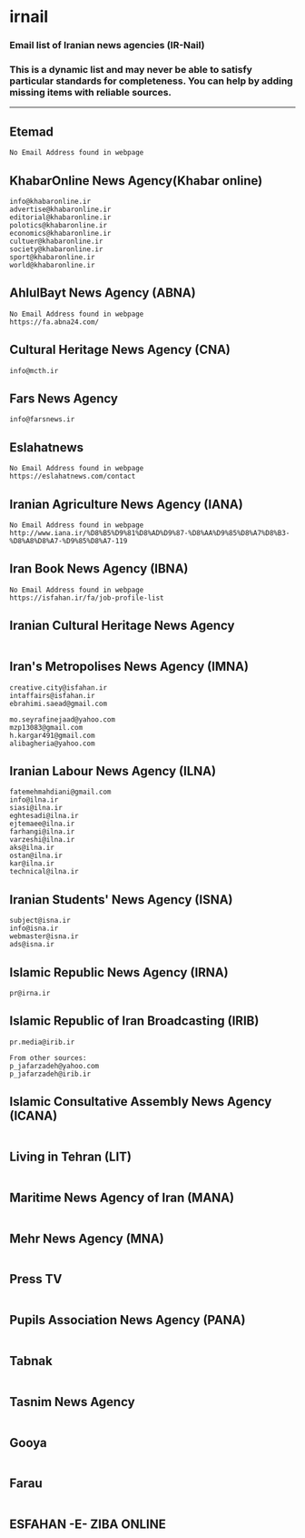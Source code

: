 # irnail
### Email list of Iranian news agencies (IR-Nail)
### This is a dynamic list and may never be able to satisfy particular standards for completeness. You can help by adding missing items with reliable sources.

---

## Etemad 

```
No Email Address found in webpage
```

## KhabarOnline News Agency(Khabar online)

```
info@khabaronline.ir
advertise@khabaronline.ir
editorial@khabaronline.ir
polotics@khabaronline.ir
economics@khabaronline.ir
cultuer@khabaronline.ir
society@khabaronline.ir
sport@khabaronline.ir
world@khabaronline.ir
```

## AhlulBayt News Agency (ABNA)

```
No Email Address found in webpage
https://fa.abna24.com/
```

## Cultural Heritage News Agency (CNA)

```
info@mcth.ir
```

## Fars News Agency

```
info@farsnews.ir
```

## Eslahatnews

```
No Email Address found in webpage
https://eslahatnews.com/contact
```

## Iranian Agriculture News Agency (IANA)
```
No Email Address found in webpage
http://www.iana.ir/%D8%B5%D9%81%D8%AD%D9%87-%D8%AA%D9%85%D8%A7%D8%B3-%D8%A8%D8%A7-%D9%85%D8%A7-119
```

## Iran Book News Agency (IBNA)
```
No Email Address found in webpage
https://isfahan.ir/fa/job-profile-list
```

## Iranian Cultural Heritage News Agency

```

```

## Iran's Metropolises News Agency (IMNA)

```
creative.city@isfahan.ir
intaffairs@isfahan.ir
ebrahimi.saead@gmail.com

mo.seyrafinejaad@yahoo.com
mzp13083@gmail.com
h.kargar491@gmail.com
alibagheria@yahoo.com

```

## Iranian Labour News Agency (ILNA)

```
fatemehmahdiani@gmail.com
info@ilna.ir
siasi@ilna.ir
eghtesadi@ilna.ir
ejtemaee@ilna.ir
farhangi@ilna.ir
varzeshi@ilna.ir
aks@ilna.ir
ostan@ilna.ir
kar@ilna.ir
technical@ilna.ir
```

## Iranian Students' News Agency (ISNA)

```
subject@isna.ir
info@isna.ir
webmaster@isna.ir
ads@isna.ir
```

## Islamic Republic News Agency (IRNA)

```
pr@irna.ir
```

## Islamic Republic of Iran Broadcasting (IRIB)

```
pr.media@irib.ir

From other sources:
p_jafarzadeh@yahoo.com
p_jafarzadeh@irib.ir
```

## Islamic Consultative Assembly News Agency (ICANA)

```

```

## Living in Tehran (LIT)

```

```

## Maritime News Agency of Iran (MANA)

```

```

## Mehr News Agency (MNA)

```

```

## Press TV

```

```

## Pupils Association News Agency (PANA)

```

```

## Tabnak

```

```

## Tasnim News Agency

```

```

## Gooya

```

```

## Farau

```

```

## ESFAHAN -E- ZIBA ONLINE

```

```

## 
